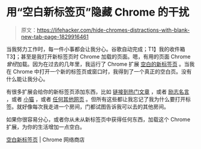 # 用“空白新标签页”隐藏 Chrome 的干扰

> 原文：<https://lifehacker.com/hide-chromes-distractions-with-blank-new-tab-page-1829916461>

当我努力工作时，每一件小事都会让我分心。谷歌自动完成；T1】我的收件箱 T3】；甚至是我打开新标签页时 Chrome 加载的页面。嗯，有用的页面 Chrome *曾经*加载。因为在过去的几年里，我运行了 Chrome 扩展 [空白的新标签页](https://chrome.google.com/webstore/detail/blank-new-tab-page/jaadjnlkjnhohljficgoddcjmndjfdmi) 。当我在 Chrome 中打开一个新的标签页或窗口时，我得到了一个真正的空白页。没有什么能让我分心。 



有很多扩展会给你的新标签页添加东西，比如 [链接到热门文章](https://lifehacker.com/how-to-disable-pockets-new-tab-page-display-1788408092) ，或者 [励志名言](https://lifehacker.com/new-tab-motivation-gives-you-a-new-inspiring-quote-wit-1779023550) ，或者 [小猫](https://lifehacker.com/let-your-browser-tabs-cheer-you-up-with-puppies-and-kit-1827187447) ，或者 [任何其他网页](https://lifehacker.com/new-tab-redirect-turns-chromes-new-tab-page-into-any-pa-5550937) 。但所有这些都让我忘记了我为什么要打开标签。就好像每次我走进一个房间，门都试图告诉我可以去的其他房间。

如果你很容易分心，或者你从未从新标签页中获得任何东西，加载这个 Chrome 扩展，为你的生活增加一点空白。

[空白新标签页](https://chrome.google.com/webstore/detail/blank-new-tab-page/jaadjnlkjnhohljficgoddcjmndjfdmi) | Chrome 网络商店